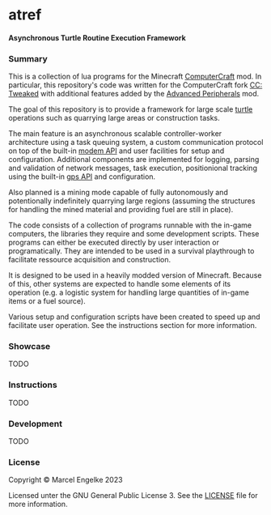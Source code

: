 # atref
#### Asynchronous Turtle Routine Execution Framework

### Summary
This is a collection of lua programs for the Minecraft [ComputerCraft](https://www.computercraft.info/) mod.
In particular, this repository's code was written for the ComputerCraft fork [CC: Tweaked](https://computercraft.cc/)
with additional features added by the [Advanced Peripherals](https://docs.intelligence-modding.de/) mod.

The goal of this repository is to provide a framework for large scale [turtle](https://www.computercraft.info/wiki/Turtle) operations such as quarrying large areas or construction tasks.

The main feature is an asynchronous scalable controller-worker architecture using a task queuing system,
a custom communication protocol on top of the built-in [modem API](https://tweaked.cc/peripheral/modem.html)
and user facilities for setup and configuration.
Additional components are implemented for logging,
parsing and validation of network messages,
task execution,
positionional tracking using the built-in [gps API](https://tweaked.cc/module/gps.html)
and configuration.

<!-- TODO update this when implemented -->
Also planned is a mining mode capable of fully autonomously and potentionally indefinitely quarrying large regions
(assuming the structures for handling the mined material and providing fuel are still in place).

The code consists of a collection of programs runnable with the in-game computers,
the libraries they require and some development scripts.
These programs can either be executed directly by user interaction or programatically.
They are intended to be used in a survival playthrough to facilitate ressource acquisition and construction.

It is designed to be used in a heavily modded version of Minecraft. Because of this, other systems are expected to handle some elements of its operation (e.g. a logistic system for handling large quantities of in-game items or a fuel source).

<!-- TODO create user instructions -->
Various setup and configuration scripts have been created to speed up and facilitate user operation. See the instructions section for more information.

### Showcase
TODO

### Instructions
TODO

### Development
TODO

### License
Copyright © Marcel Engelke 2023

Licensed unter the GNU General Public License 3. See the [LICENSE](./LICENSE) file for more information.